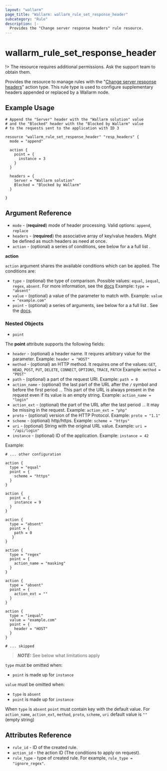```yaml
---
layout: "wallarm"
page_title: "Wallarm: wallarm_rule_set_response_header"
subcategory: "Rule"
description: |-
  Provides the "Change server response headers" rule resource.
---
```


# wallarm_rule_set_response_header

!> The resource requires additional permissions. Ask the support team to obtain them.

Provides the resource to manage rules with the "[Change server response headers][1]" action type. This rule type is used to configure supplementary headers appended or replaced by a Wallarm node.

## Example Usage

```hcl
# Append the "Server" header with the "Wallarm solution" value
# and the "Blocked" header with the "Blocked by Wallarm" value
# to the requests sent to the application with ID 3

resource "wallarm_rule_set_response_header" "resp_headers" {
  mode = "append"

  action {
    point = {
      instance = 3
    }
  }

  headers = {
    Server = "Wallarm solution"
    Blocked = "Blocked by Wallarm"
  }

}

```

## Argument Reference

* `mode` - (**required**) mode of header processing. Valid options: `append`, `replace`
* `headers` - (**required**) the associative array of key/value headers. Might be defined as much headers as need at once. 
* `action` - (optional) a series of conditions, see below for a
  a full list .

**action**

`action` argument shares the available
conditions which can be applied. The conditions are:

* `type` - (optional) the type of comparison. Possible values: `equal`, `iequal`, `regex`, `absent`.
  For more information, see the [docs](https://docs.wallarm.com/user-guides/rules/add-rule/#condition-types)
  Example:
  `type = "absent"`
* `value` - (optional) a value of the parameter to match with.
  Example:
  `value = "example.com"`
* `point` - (optional) a series of arguments, see below for a a full list . See the [docs](https://docs.wallarm.com/user-guides/rules/request-processing/#parameter-parsing).

### Nested Objects

* `point`

The **point** attribute supports the following fields:
  * `header` - (optional) a header name. It requres arbitrary value for the parameter.
  Example:
  `header = "HOST"`
  * `method` - (optional) an HTTP method. It requires one of the values: `GET`, `HEAD`, `POST`, `PUT`, `DELETE`, `CONNECT`, `OPTIONS`, `TRACE`, `PATCH`
  Example:
  `method = "POST"`
  * `path` - (optional) a part of the request URI.
  Example:
  `path = 0`
  * `action_name` - (optional) the last part of the URL after the `/` symbol and before the first period `.`. This part of the URL is always present in the request even if its value is an empty string.
  Example:
  `action_name = "login"`
  * `action_ext` - (optional) the part of the URL after the last period `.`. It may be missing in the request.
  Example:
  `action_ext = "php"`
  * `proto` - (optional) version of the HTTP Protocol.
  Example:
  `proto = "1.1"`
  * `scheme` - (optional) http/https.
  Example:
  `scheme = "https"` 
  * `uri` - (optional) String with the original URL value.
  Example:
  `uri = "/api/login"` 
  * `instance` - (optional) ID of the application.
  Example:
  `instance = 42`

Example:

  ```hcl
  # ... other configuration

  action {
    type = "equal"
    point = {
      scheme = "https"
    }
  }

  action {
    point = {
      instance = 9
    }
  }
  
  action {
    type = "absent"
    point = {
      path = 0
     }
  }

  action {
    type = "regex"
    point = {
      action_name = "masking"
    }
  }

  action {
    type = "absent"
    point = {
      action_ext = ""
    }
  }

  action {
    type = "iequal"
    value = "example.com"
    point = {
      header = "HOST"
    }
  }

  # ... skipped
  ```

> **_NOTE:_**
See below what limitations apply

`type` must be omitted when:
- `point` is made up for `instance`

`value` must be omitted when: 
- `type` is `absent`
- `point` is made up for `instance`

When `type` is `absent`
`point` must contain key with the default value. For `action_name`, `action_ext`, `method`, `proto`, `scheme`, `uri` default value is `""` (empty string)

## Attributes Reference

* `rule_id` - ID of the created rule.
* `action_id` - the action ID (The conditions to apply on request).
* `rule_type` - type of created rule. For example, `rule_type = "ignore_regex"`.

[1]: https://docs.wallarm.com/user-guides/rules/add-replace-response-header/
